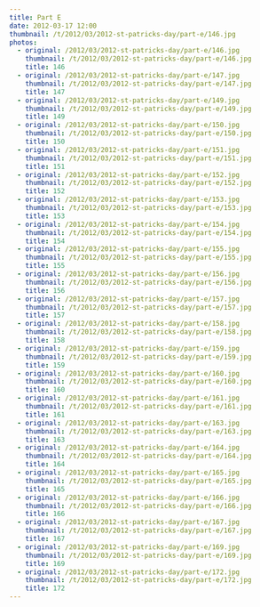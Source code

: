 ```yaml
---
title: Part E
date: 2012-03-17 12:00
thumbnail: /t/2012/03/2012-st-patricks-day/part-e/146.jpg
photos:
  - original: /2012/03/2012-st-patricks-day/part-e/146.jpg
    thumbnail: /t/2012/03/2012-st-patricks-day/part-e/146.jpg
    title: 146
  - original: /2012/03/2012-st-patricks-day/part-e/147.jpg
    thumbnail: /t/2012/03/2012-st-patricks-day/part-e/147.jpg
    title: 147
  - original: /2012/03/2012-st-patricks-day/part-e/149.jpg
    thumbnail: /t/2012/03/2012-st-patricks-day/part-e/149.jpg
    title: 149
  - original: /2012/03/2012-st-patricks-day/part-e/150.jpg
    thumbnail: /t/2012/03/2012-st-patricks-day/part-e/150.jpg
    title: 150
  - original: /2012/03/2012-st-patricks-day/part-e/151.jpg
    thumbnail: /t/2012/03/2012-st-patricks-day/part-e/151.jpg
    title: 151
  - original: /2012/03/2012-st-patricks-day/part-e/152.jpg
    thumbnail: /t/2012/03/2012-st-patricks-day/part-e/152.jpg
    title: 152
  - original: /2012/03/2012-st-patricks-day/part-e/153.jpg
    thumbnail: /t/2012/03/2012-st-patricks-day/part-e/153.jpg
    title: 153
  - original: /2012/03/2012-st-patricks-day/part-e/154.jpg
    thumbnail: /t/2012/03/2012-st-patricks-day/part-e/154.jpg
    title: 154
  - original: /2012/03/2012-st-patricks-day/part-e/155.jpg
    thumbnail: /t/2012/03/2012-st-patricks-day/part-e/155.jpg
    title: 155
  - original: /2012/03/2012-st-patricks-day/part-e/156.jpg
    thumbnail: /t/2012/03/2012-st-patricks-day/part-e/156.jpg
    title: 156
  - original: /2012/03/2012-st-patricks-day/part-e/157.jpg
    thumbnail: /t/2012/03/2012-st-patricks-day/part-e/157.jpg
    title: 157
  - original: /2012/03/2012-st-patricks-day/part-e/158.jpg
    thumbnail: /t/2012/03/2012-st-patricks-day/part-e/158.jpg
    title: 158
  - original: /2012/03/2012-st-patricks-day/part-e/159.jpg
    thumbnail: /t/2012/03/2012-st-patricks-day/part-e/159.jpg
    title: 159
  - original: /2012/03/2012-st-patricks-day/part-e/160.jpg
    thumbnail: /t/2012/03/2012-st-patricks-day/part-e/160.jpg
    title: 160
  - original: /2012/03/2012-st-patricks-day/part-e/161.jpg
    thumbnail: /t/2012/03/2012-st-patricks-day/part-e/161.jpg
    title: 161
  - original: /2012/03/2012-st-patricks-day/part-e/163.jpg
    thumbnail: /t/2012/03/2012-st-patricks-day/part-e/163.jpg
    title: 163
  - original: /2012/03/2012-st-patricks-day/part-e/164.jpg
    thumbnail: /t/2012/03/2012-st-patricks-day/part-e/164.jpg
    title: 164
  - original: /2012/03/2012-st-patricks-day/part-e/165.jpg
    thumbnail: /t/2012/03/2012-st-patricks-day/part-e/165.jpg
    title: 165
  - original: /2012/03/2012-st-patricks-day/part-e/166.jpg
    thumbnail: /t/2012/03/2012-st-patricks-day/part-e/166.jpg
    title: 166
  - original: /2012/03/2012-st-patricks-day/part-e/167.jpg
    thumbnail: /t/2012/03/2012-st-patricks-day/part-e/167.jpg
    title: 167
  - original: /2012/03/2012-st-patricks-day/part-e/169.jpg
    thumbnail: /t/2012/03/2012-st-patricks-day/part-e/169.jpg
    title: 169
  - original: /2012/03/2012-st-patricks-day/part-e/172.jpg
    thumbnail: /t/2012/03/2012-st-patricks-day/part-e/172.jpg
    title: 172
---
```


